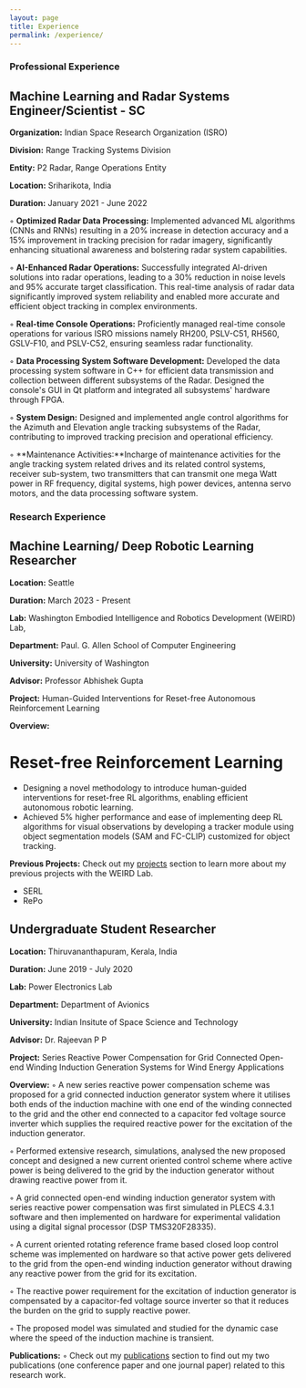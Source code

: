 ```yaml
---
layout: page
title: Experience
permalink: /experience/
---
```


### Professional Experience

## Machine Learning and Radar Systems Engineer/Scientist - SC

**Organization:** Indian Space Research Organization (ISRO)

**Division:** Range Tracking Systems Division

**Entity:** P2 Radar, Range Operations Entity

**Location:** Sriharikota, India

**Duration:** January 2021 - June 2022

◦ **Optimized Radar Data Processing:** Implemented advanced ML algorithms (CNNs and RNNs) resulting in a 20% increase in detection accuracy and a 15% improvement in tracking precision for radar imagery, significantly enhancing situational awareness and bolstering radar system capabilities.

◦ **AI-Enhanced Radar Operations:** Successfully integrated AI-driven solutions into radar operations, leading to a 30% reduction in noise levels and 95% accurate target classification. This real-time analysis of radar data significantly improved system reliability and enabled more accurate and efficient object tracking in complex environments.

◦ **Real-time Console Operations:** Proficiently managed real-time console operations for various ISRO missions namely RH200, PSLV-C51, RH560, GSLV-F10, and PSLV-C52, ensuring seamless radar functionality. 

◦ **Data Processing System Software Development:** Developed the data processing system software in C++ for efficient data transmission and collection between different subsystems of the Radar. Designed the console's GUI in Qt platform and integrated all subsystems' hardware through FPGA.

◦ **System Design:** Designed and implemented angle control algorithms for the Azimuth and Elevation angle tracking subsystems of the Radar, contributing to improved tracking precision and operational efficiency. 

◦ **Maintenance Activities:**Incharge of maintenance activities for the angle tracking system related drives and its related control systems, receiver sub-system, two transmitters that can transmit one mega Watt power in RF frequency, digital systems, high power devices, antenna servo motors, and the data processing software system. 

### Research Experience

## Machine Learning/ Deep Robotic Learning Researcher

**Location:** Seattle

**Duration:** March 2023 - Present

**Lab:** Washington Embodied Intelligence and Robotics Development (WEIRD) Lab, 

**Department:** Paul. G. Allen School of Computer Engineering

**University:** University of Washington

**Advisor:** Professor Abhishek Gupta

**Project:** Human-Guided Interventions for Reset-free Autonomous Reinforcement Learning

**Overview:** 
# Reset-free Reinforcement Learning
- Designing a novel methodology to introduce human-guided interventions for reset-free RL algorithms, enabling efficient autonomous robotic learning.
- Achieved 5% higher performance and ease of implementing deep RL algorithms for visual observations by developing a tracker module using object segmentation models (SAM and FC-CLIP) customized for object tracking.

**Previous Projects:**
Check out my [projects](https://sirigadipudi.github.io/projects) section to learn more about my previous projects with the WEIRD Lab.
- SERL
- RePo

## Undergraduate Student Researcher

**Location:** Thiruvananthapuram, Kerala, India

**Duration:** June 2019 - July 2020

**Lab:** Power Electronics Lab

**Department:** Department of Avionics

**University:** Indian Insitute of Space Science and Technology

**Advisor:** Dr. Rajeevan P P

**Project:** Series Reactive Power Compensation for Grid Connected Open-end Winding Induction Generation Systems for Wind Energy Applications

**Overview:** 
◦ A new series reactive power compensation scheme was proposed for a grid connected induction generator system where
it utilises both ends of the induction machine with one end of the winding connected to the grid and the other end
connected to a capacitor fed voltage source inverter which supplies the required reactive power for the excitation of the
induction generator.

◦ Performed extensive research, simulations, analysed the new proposed concept and designed a new current oriented
control scheme where active power is being delivered to the grid by the induction generator without drawing reactive
power from it.

◦ A grid connected open-end winding induction generator system with series reactive power compensation was first
simulated in PLECS 4.3.1 software and then implemented on hardware for experimental validation using a digital signal
processor (DSP TMS320F28335).

◦ A current oriented rotating reference frame based closed loop control scheme was implemented on hardware so that
active power gets delivered to the grid from the open-end winding induction generator without drawing any reactive
power from the grid for its excitation.

◦ The reactive power requirement for the excitation of induction generator is compensated by a capacitor-fed voltage source
inverter so that it reduces the burden on the grid to supply reactive power.

◦ The proposed model was simulated and studied for the dynamic case where the speed of the induction machine is
transient.

**Publications:**
◦ Check out my [publications](https://sirigadipudi.github.io/publications) section to find out my two publications (one conference paper and one journal paper) related to this research work.
